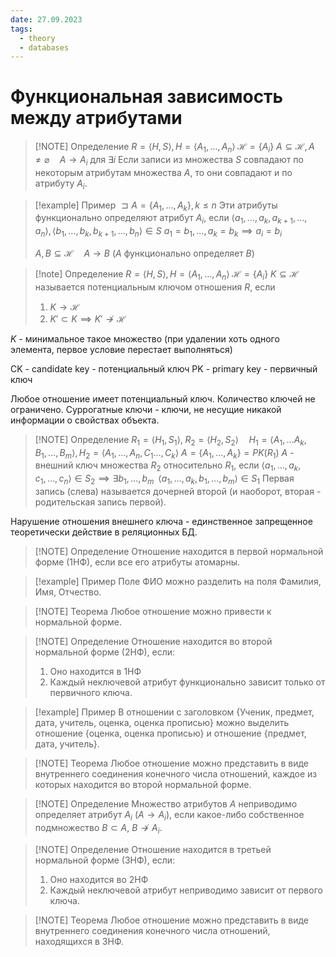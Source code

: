 ```yaml
---
date: 27.09.2023
tags:
  - theory
  - databases
---
```

# Функциональная зависимость между атрибутами

> [!NOTE] Определение
> $R=\langle H,S\rangle, H=\langle A_{1},\dots, A_{n}\rangle\; \mathcal{H}=\{A_{i}\}$
> $A\subseteq \mathcal{H}, A\neq \varnothing\quad A\to A_{i}$ для  $\exists i$ 
> Если записи из множества $S$ совпадают по некоторым атрибутам множества $A$, то они совпадают и по атрибуту $A_{i}$.
> 

> [!example] Пример
> $\sqsupset A=\{A_{1},\dots,A_{k}\}, k\leq n$
> Эти атрибуты функционально определяют атрибут $A_{i}$, если
> $\langle a_{1},\dots,a_{k},a_{k+1},\dots,a_{n}\rangle, \langle b_{1},\dots,b_{k},b_{k+1},\dots,b_{n}\rangle\in S$
> $a_{1}=b_{1}, \dots, a_{k}=b_{k}\implies a_{i}=b_{i}$
> 
> $A,B\subseteq \mathcal{H}\quad A\to B$ ($A$ функционально определяет $B$)

> [!note] Определение
> $R=\langle H,S\rangle, H=\langle A_{1},\dots, A_{n}\rangle\; \mathcal{H}=\{A_{i}\}$
> $K\subseteq \mathcal{H}$ называется потенциальным ключом отношения $R$, если 
> 1. $K\to \mathcal{H}$
> 2. $K'\subset K\implies K'\not\to \mathcal{H}$
> 

$K$ - минимальное такое множество (при удалении хоть одного элемента, первое условие перестает выполняться)

CK - candidate key - потенциальный ключ
PK - primary key - первичный ключ

Любое отношение имеет потенциальный ключ. Количество ключей не ограничено.
Суррогатные ключи - ключи, не несущие никакой информации о свойствах объекта.

> [!NOTE] Определение
> $R_{1}=\langle H_{1},S_{1}\rangle,\; R_{2}=\langle H_{2}, S_{2}\rangle\quad H_{1}=\langle A_{1},\dots A_{k},B_{1},\dots,B_{m}\rangle, H_{2}=\langle A_{1},\dots, A_{n}, C_{1}\dots,C_{k}\rangle$
> $A=\{A_{1},\dots,A_{k}\}=PK(R_{1})$
> $A$ - внешний ключ множества $R_{2}$ относительно $R_{1}$, если $\langle a_{1},\dots,a_{k},c_{1},\dots,c_{n}\rangle\in S_{2}\implies \exists b_{1},\dots,b_{m}\;\; \langle a_{1},\dots, a_{k},b_{1},\dots,b_{m}\rangle\in S_{1}$
> Первая запись (слева) называется дочерней второй (и наоборот, вторая - родительская запись первой).

Нарушение отношения внешнего ключа - единственное запрещенное теоретически действие в реляционных БД.


> [!NOTE] Определение
> Отношение находится в первой нормальной форме (1НФ), если все его атрибуты атомарны.

> [!example] Пример
> Поле ФИО можно разделить на поля Фамилия, Имя, Отчество.

> [!NOTE] Теорема
> Любое отношение можно привести к нормальной форме.

> [!NOTE] Определение
> Отношение находится во второй нормальной форме (2НФ), если:
> 1. Оно находится в 1НФ
> 2. Каждый неключевой атрибут функционально зависит только от первичного ключа.


> [!example] Пример
> В отношении с заголовком {Ученик, предмет, дата, учитель, оценка, оценка прописью} можно выделить отношение {оценка, оценка прописью} и отношение {предмет, дата, учитель}.

> [!NOTE] Теорема
> Любое отношение можно представить в виде внутреннего соединения конечного числа отношений, каждое из которых находится во второй нормальной форме.
> 

> [!NOTE] Определение
> Множество атрибутов $A$ неприводимо определяет атрибут $A_{i}$ ($A\to A_{i}$), если какое-либо собственное подмножество $B\subset A$, $B\not\to A_{i}$.

> [!NOTE] Определение
> Отношение находится в третьей нормальной форме (3НФ), если:
> 1. Оно находится во 2НФ
> 2. Каждый неключевой атрибут неприводимо зависит от первого ключа.

> [!NOTE] Теорема
> Любое отношение можно представить в виде внутреннего соединения конечного числа отношений, находящихся в 3НФ.
